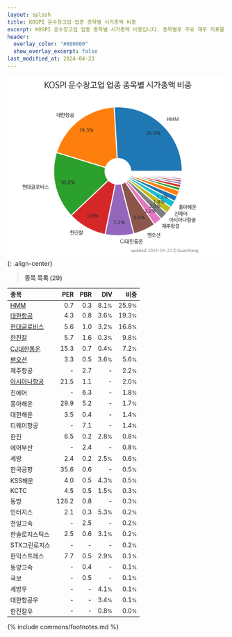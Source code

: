 ```yaml
---
layout: splash
title: KOSPI 운수창고업 업종 종목별 시가총액 비중
excerpt: KOSPI 운수창고업 업종 종목별 시가총액 비중입니다. 종목별로 주요 재무 지표를 함께 표시합니다.
header:
  overlay_color: "#800000"
  show_overlay_excerpt: false
last_modified_at: 2024-04-23
---
```



![KOSPI 운수창고업 업종 종목별 시가총액 비중](/stats/sector/images/kospi_업종_운수창고업_종목.png){: .align-center}


> **종목 목록 (29)**<a id="list"></a>

| **종목** | **PER** | **PBR** | **DIV** | **비중** |
| :------- | ------: | ------: | ------: | -------: |
| [HMM](/011200/) | 0.7 | 0.3 | 8.1<small>%</small> | 25.9<small>%</small> |
| [대한항공](/003490/) | 4.3 | 0.8 | 3.6<small>%</small> | 19.3<small>%</small> |
| [현대글로비스](/086280/) | 5.6 | 1.0 | 3.2<small>%</small> | 16.8<small>%</small> |
| [한진칼](/180640/) | 5.7 | 1.6 | 0.3<small>%</small> | 9.8<small>%</small> |
| [CJ대한통운](/000120/) | 15.3 | 0.7 | 0.4<small>%</small> | 7.2<small>%</small> |
| [팬오션](/028670/) | 3.3 | 0.5 | 3.6<small>%</small> | 5.6<small>%</small> |
| 제주항공 | - | 2.7 | - | 2.2<small>%</small> |
| [아시아나항공](/020560/) | 21.5 | 1.1 | - | 2.0<small>%</small> |
| 진에어 | - | 6.3 | - | 1.8<small>%</small> |
| 흥아해운 | 29.9 | 5.2 | - | 1.7<small>%</small> |
| 대한해운 | 3.5 | 0.4 | - | 1.4<small>%</small> |
| 티웨이항공 | - | 7.1 | - | 1.4<small>%</small> |
| 한진 | 6.5 | 0.2 | 2.8<small>%</small> | 0.8<small>%</small> |
| 에어부산 | - | 2.4 | - | 0.8<small>%</small> |
| 세방 | 2.4 | 0.2 | 2.5<small>%</small> | 0.6<small>%</small> |
| 한국공항 | 35.6 | 0.6 | - | 0.5<small>%</small> |
| KSS해운 | 4.0 | 0.5 | 4.3<small>%</small> | 0.5<small>%</small> |
| KCTC | 4.5 | 0.5 | 1.5<small>%</small> | 0.3<small>%</small> |
| 동방 | 128.2 | 0.8 | - | 0.3<small>%</small> |
| 인터지스 | 2.1 | 0.3 | 5.3<small>%</small> | 0.2<small>%</small> |
| 천일고속 | - | 2.5 | - | 0.2<small>%</small> |
| 한솔로지스틱스 | 2.5 | 0.6 | 3.1<small>%</small> | 0.2<small>%</small> |
| STX그린로지스 | - | - | - | 0.2<small>%</small> |
| 한익스프레스 | 7.7 | 0.5 | 2.9<small>%</small> | 0.1<small>%</small> |
| 동양고속 | - | 0.4 | - | 0.1<small>%</small> |
| 국보 | - | 0.5 | - | 0.1<small>%</small> |
| 세방우 | - | - | 4.1<small>%</small> | 0.1<small>%</small> |
| 대한항공우 | - | - | 3.4<small>%</small> | 0.1<small>%</small> |
| 한진칼우 | - | - | 0.8<small>%</small> | 0.0<small>%</small> |

{% include commons/footnotes.md %}